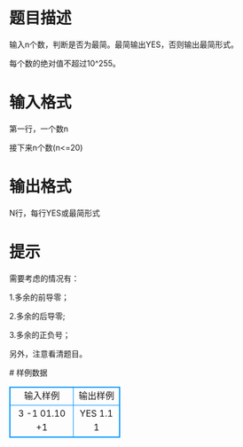# 

 
 # 题目描述 
<p>输入n个数，判断是否为最简。最简输出YES，否则输出最简形式。</p>

<p>每个数的绝对值不超过10^255。</p> 

 
 # 输入格式 
<p>第一行，一个数n</p>

<p>接下来n个数(n&lt;=20)</p> 

 
 # 输出格式 
<p>N行，每行YES或最简形式</p> 

 
 # 提示 
<p>需要考虑的情况有：</p>

<p>1.多余的前导零；</p>

<p>2.多余的后导零;</p>

<p>3.多余的正负号；</p>

<p>另外，注意看清题目。</p> 
# 样例数据
<style>
        table,table tr th, table tr td { border:1px solid #0094ff; }
        table { width: 200px; min-height: 25px; line-height: 25px; text-align: center; border-collapse: collapse;}   
    </style>
<table>
	<tr>
		<td>输入样例</td>
		<td>输出样例</td>
	</tr>
<tr><td>3
-1
01.10
+1</td><td>YES
1.1
1</td></tr></table>
